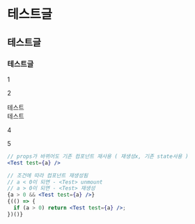 # 테스트글
## 테스트글

### 테스트글

1     

2  

테스트  
테스트  

4

5

```jsx
// props가 바뀌어도 기존 컴포넌트 재사용 ( 재생성x, 기존 state사용 )
<Test test={a} />

// 조건에 따라 컴포넌트 재생성됨
// a < 0이 되면 - <Test> unmount
// a > 0이 되면 - <Test> 재생성
{a > 0 && <Test test={a} />}
{(() => {
  if (a > 0) return <Test test={a} />;
})()}
```